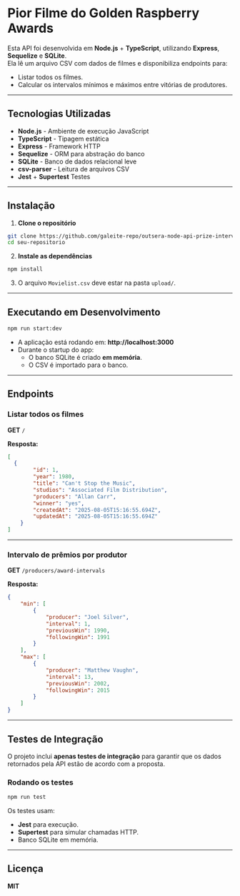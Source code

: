 # Pior Filme do Golden Raspberry Awards

Esta API foi desenvolvida em **Node.js** + **TypeScript**, utilizando **Express**, **Sequelize** e **SQLite**.  
Ela lê um arquivo CSV com dados de filmes e disponibiliza endpoints para:

- Listar todos os filmes.
- Calcular os intervalos mínimos e máximos entre vitórias de produtores.

---

## Tecnologias Utilizadas

- **Node.js** - Ambiente de execução JavaScript
- **TypeScript** - Tipagem estática
- **Express** - Framework HTTP
- **Sequelize** - ORM para abstração do banco
- **SQLite** - Banco de dados relacional leve
- **csv-parser** - Leitura de arquivos CSV
- **Jest** + **Supertest** Testes

---


## Instalação

1. **Clone o repositório**
```bash
git clone https://github.com/galeite-repo/outsera-node-api-prize-intervals.git
cd seu-repositorio
```

2. **Instale as dependências**
```bash
npm install
```

3. O arquivo `Movielist.csv` deve estar na pasta `upload/`.

---

## Executando em Desenvolvimento

```bash
npm run start:dev
```

- A aplicação está rodando em: **http://localhost:3000**
- Durante o startup do app:
  - O banco SQLite é criado **em memória**.
  - O CSV é importado para o banco.

---

## Endpoints

### Listar todos os filmes
**GET** `/`

**Resposta:**
```json
[
  {
		"id": 1,
		"year": 1980,
		"title": "Can't Stop the Music",
		"studios": "Associated Film Distribution",
		"producers": "Allan Carr",
		"winner": "yes",
		"createdAt": "2025-08-05T15:16:55.694Z",
		"updatedAt": "2025-08-05T15:16:55.694Z"
	}
]
```

---

### Intervalo de prêmios por produtor
**GET** `/producers/award-intervals`

**Resposta:**
```json
{
	"min": [
		{
			"producer": "Joel Silver",
			"interval": 1,
			"previousWin": 1990,
			"followingWin": 1991
		}
	],
	"max": [
		{
			"producer": "Matthew Vaughn",
			"interval": 13,
			"previousWin": 2002,
			"followingWin": 2015
		}
	]
}
```

---

## Testes de Integração

O projeto inclui **apenas testes de integração** para garantir que os dados retornados pela API estão de acordo com a proposta.

### Rodando os testes
```bash
npm run test
```

Os testes usam:
- **Jest** para execução.
- **Supertest** para simular chamadas HTTP.
- Banco SQLite em memória.
---


## Licença
**MIT**
